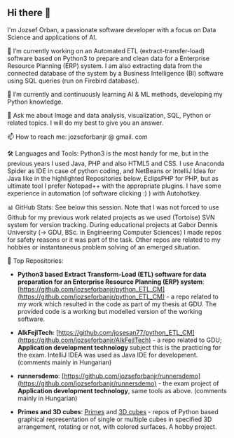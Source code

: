 ## Hi there 👋

I'm Jozsef Orban, a passionate software developer with a focus on Data Science and applications of AI.

🔭 I’m currently working on an Automated ETL (extract-transfer-load) software based on Python3 to prepare and clean data for a Enterprise Resource Planning (ERP) system. I am also extracting data from the connected database of the system by a Business Intelligence (BI) software using SQL queries (run on Firebird database).

🌱 I’m currently and continuously learning AI & ML methods, developing my Python knowledge.

💬 Ask me about Image and data analysis, visualization, SQL, Python or related topics. I will do my best to give you an answer.

📫 How to reach me: jozseforbanjr @ gmail. com

🛠️ Languages and Tools: Python3 is the most handy for me, but in the previous years I used Java, PHP and also HTML5 and CSS. I use Anaconda Spider as IDE in case of python coding, and NetBeans or IntelliJ Idea for Java like in the highlighted Repositories below, EclipsPHP for PHP, but as ultimate tool I prefer Notepad++ with the appropriate plugins. I have some experience in automation (of software clicking :) ) with Autohotkey.

📊 GitHub Stats: See below this session. Note that I was not forced to use Github for my previous work related projects as we used (Tortoise) SVN system for version tracking. During educational projects at Gabor Dennis University (-> GDU, BSc. in Engineering Computer Sciences) I made repos for safety reasons or it was part of the task. Other repos are related to my hobbies or instantaneous problem solving of an emerged situation.

🌟 Top Repositories:

- **Python3 based Extract Transform-Load (ETL) software for data preparation for an Enterprise Resource Planning (ERP) system**: [https://github.com/jozseforbanjr/python_ETL_CM](https://github.com/jozseforbanjr/python_ETL_CM) - a repo related to my work which resulted in the code as part of my thesis at GDU. The provided code is a working but modelled version of the working software.  

- **AlkFejlTech**: [https://github.com/josesan77/python_ETL_CM](https://github.com/jozseforbanjr/AlkFejlTech) - a repo related to GDU; **Application development technology** subject this is the practicing for the exam. IntelliJ IDEA was used as Java IDE for development. (comments mainly in Hungarian)

- **runnersdemo**: [https://github.com/jozseforbanjr/runnersdemo](https://github.com/jozseforbanjr/runnersdemo) - the exam project of **Application development technology**, same tools as above. (comments mainly in Hungarian)

- **Primes and 3D cubes**: [Primes](https://github.com/jozseforbanjr/ProjectPrimes3D) and [3D cubes](https://github.com/jozseforbanjr/3Dcubes) - repos of Python based graphical representation of single or multiple cubes in specified 3D arrangement, rotating or not, with colored surfaces. A hobby project.
